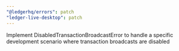 ```yaml
---
"@ledgerhq/errors": patch
"ledger-live-desktop": patch
---
```


Implement DisabledTransactionBroadcastError to handle a specific development scenario where transaction broadcasts are disabled
